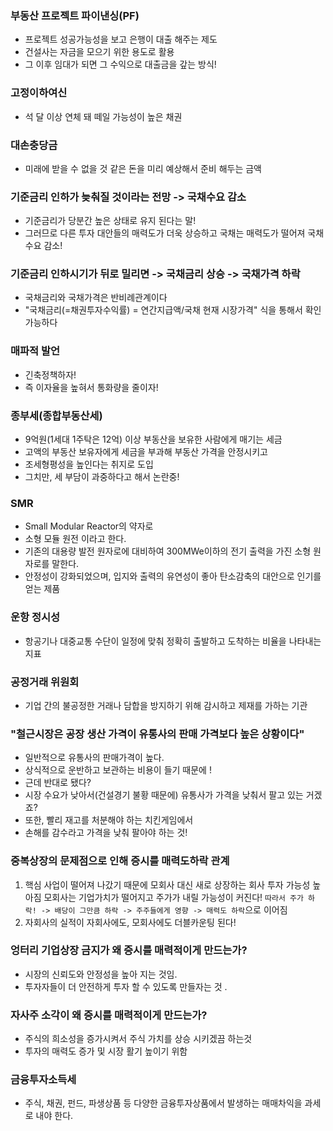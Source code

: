 ### **부동산 프로젝트 파이낸싱(PF)**

* 프로젝트 성공가능성을 보고 은행이 대출 해주는 제도 
* 건설사는 자금을 모으기 위한 용도로 활용
* 그 이후 임대가 되면 그 수익으로 대출금을 갚는 방식!

### 고정이하여신

* 석 달 이상 연체 돼 떼일 가능성이 높은 채권

### 대손충당금

* 미래에 받을 수 없을 것 같은 돈을 미리 예상해서 준비 해두는 금액



### 기준금리 인하가 늦춰질 것이라는 전망 -> 국채수요 감소

* 기준금리가 당분간 높은 상태로 유지 된다는 말!
* 그러므로 다른 투자 대안들의 매력도가 더욱 상승하고 국채는 매력도가 떨어져 국채 수요 감소!



### 기준금리 인하시기가 뒤로 밀리면 -> 국채금리 상승 -> 국채가격 하락

* 국채금리와 국채가격은 반비례관계이다
* "국채금리(=채권투자수익률) = 연간지급액/국채 현재 시장가격" 식을 통해서 확인가능하다



### 매파적 발언

* 긴축정책하자!
* 즉 이자율을 높혀서 통화량을 줄이자!



### 종부세(종합부동산세)

* 9억원(1세대 1주탁은 12억) 이상 부동산을 보유한 사람에게 매기는 세금
* 고액의 부동산 보유자에게 세금을 부과해 부동산 가격을 안정시키고
* 조세형평성을 높인다는 취지로 도입
* 그치만, 세 부담이 과중하다고 해서 논란중!



### SMR

* Small Modular Reactor의 약자로
* 소형 모듈 원전 이라고 한다.
* 기존의 대용량 발전 원자로에 대비하여 300MWe이하의 전기 출력을 가진 소형 원자로를 말한다. 
* 안정성이 강화되었으며, 입지와 출력의 유연성이 좋아 탄소감축의 대안으로 인기를 얻는 제품



### 운항 정시성

* 항공기나 대중교통 수단이 일정에 맞춰 정확히 출발하고 도착하는 비율을 나타내는 지표



### 공정거래 위원회

* 기업 간의 불공정한 거래나 담합을 방지하기 위해 감시하고 제재를 가하는 기관

### "철근시장은 공장 생산 가격이 유통사의 판매 가격보다 높은 상황이다"

* 일반적으로 유통사의 판매가격이 높다.
* 상식적으로 운반하고 보관하는 비용이 들기 때문에 !
* 근데 반대로 됐다?
* 시장 수요가 낮아서(건설경기 불황 때문에) 유통사가 가격을 낮춰서 팔고 있는 거겠죠?
* 또한, 빨리 재고를 처분해야 하는 치킨게임에서
* 손해를 감수라고 가격을 낮춰 팔아야 하는 것!





### 중복상장의 문제점으로 인해 증시를 매력도하락 관계

1. 핵심 사업이 떨어져 나갔기 때문에 모회사 대신 새로 상장하는 회사 투자 가능성 높아짐
   모회사는 기업가치가 떨어지고 주가가 내릴 가능성이 커진다! `따라서 주가 하락! -> 배당이 그만큼 하락 -> 주주들에게 영향 -> 매력도 하락`으로 이어짐
2. 자회사의 실적이 자회사에도, 모회사에도 더블카운팅 된다!

### 엉터리 기업상장 금지가 왜 증시를 매력적이게 만드는가?

* 시장의 신뢰도와 안정성을 높아 지는 것임.
* 투자자들이 더 안전하게 투자 할 수 있도록 만들자는 것 .

### 자사주 소각이 왜 증시를 매력적이게 만드는가?

* 주식의 희소성을 증가시켜서 주식 가치를 상승 시키겠끔 하는것
* 투자의 매력도 증가 및 시장 활기 높이기 위함

### 금융투자소득세

* 주식, 채권, 펀드, 파생상품 등 다양한 금융투자상품에서 발생하는 매매차익을 과세로 내야 한다. 